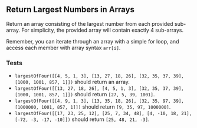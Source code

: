 ## Return Largest Numbers in Arrays
Return an array consisting of the largest number from each provided sub-array. For simplicity, 
the provided array will contain exactly 4 sub-arrays.

Remember, you can iterate through an array with a simple for loop, and access each member with array syntax ```arr[i]```.

### Tests
* ```largestOfFour([[4, 5, 1, 3], [13, 27, 18, 26], [32, 35, 37, 39], [1000, 1001, 857, 1]])``` should return an array.
* ```largestOfFour([[13, 27, 18, 26], [4, 5, 1, 3], [32, 35, 37, 39], [1000, 1001, 857, 1]])``` should return ```[27, 5, 39, 1001]```.
* ```largestOfFour([[4, 9, 1, 3], [13, 35, 18, 26], [32, 35, 97, 39], [1000000, 1001, 857, 1]])``` should return ```[9, 35, 97, 1000000]```.
* ```largestOfFour([[17, 23, 25, 12], [25, 7, 34, 48], [4, -10, 18, 21], [-72, -3, -17, -10]])``` should return ```[25, 48, 21, -3]```.